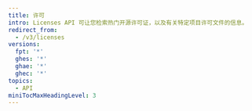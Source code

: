 ```yaml
---
title: 许可
intro: Licenses API 可让您检索热门开源许可证，以及有关特定项目许可文件的信息。
redirect_from:
  - /v3/licenses
versions:
  fpt: '*'
  ghes: '*'
  ghae: '*'
  ghec: '*'
topics:
  - API
miniTocMaxHeadingLevel: 3
---
```


<!--
  Operations are automatically generated. Markdown for this page is located in data/reusables/rest-reference/licenses
-->
